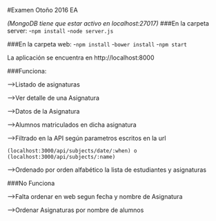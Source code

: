 #Examen Otoño 2016 EA

*(MongoDB tiene que estar activo en localhost:27017)*
###En la carpeta server:
-`npm install`
-`node server.js`

###En la carpeta web:
-`npm install`
-`bower install`
-`npm start`

La aplicación se encuentra en http://localhost:8000

###Funciona:

-->Listado de asignaturas

-->Ver detalle de una Asignatura

-->Datos de la Asignatura

-->Alumnos matriculados en dicha asignatura

-->Filtrado en la API según parametros escritos en la url 

``(localhost:3000/api/subjects/date/:when) o (localhost:3000/api/subjects/:name)``

-->Ordenado por orden alfabético la lista de estudiantes y asignaturas

###No Funciona

-->Falta ordenar en web segun fecha y nombre de Asignatura

-->Ordenar Asignaturas por nombre de alumnos
